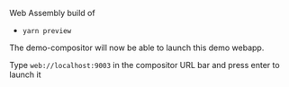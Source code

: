 Web Assembly build of 

- `yarn preview`

The demo-compositor will now be able to launch this demo webapp.

Type `web://localhost:9003` in the compositor URL bar and press enter to launch it
